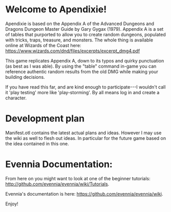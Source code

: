 # Welcome to Apendixie!
Apendixie is based on the Appendix A of the Advanced Dungeons and Dragons
Dungeon Master Guide by Gary Gygax (1979). Appendix A is a set of tables that
purported to allow you to create random dungeons, populated with tricks, traps,
treasure, and monsters. The whole thing is available online at Wizards of the
Coast here: https://www.wizards.com/dnd/files/excerpts/excerpt_dmg4.pdf

This game replicates Appendix A, down to its typos and quirky punctuation (as
best as I was able). By using the "table" command in-game you can reference
authentic random results from the old DMG while making your building decisions.

If you have read this far, and are kind enough to participate---I wouldn't call
it 'play testing' more like 'play-storming'. By all means log in and create a
character.

# Development plan
Manifest.otl contains the latest actual plans and ideas. However I may use the
wiki as well to flesh out ideas.  In particular for the future game based on
the idea contained in this one.

# Evennia Documentation:
From here on you might want to look at one of the beginner tutorials:
http://github.com/evennia/evennia/wiki/Tutorials.

Evennia's documentation is here: 
https://github.com/evennia/evennia/wiki.

Enjoy!
